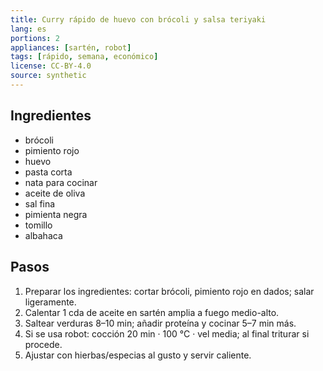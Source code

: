 ```yaml
---
title: Curry rápido de huevo con brócoli y salsa teriyaki
lang: es
portions: 2
appliances: [sartén, robot]
tags: [rápido, semana, económico]
license: CC-BY-4.0
source: synthetic
---
```

## Ingredientes
- brócoli
- pimiento rojo
- huevo
- pasta corta
- nata para cocinar
- aceite de oliva
- sal fina
- pimienta negra
- tomillo
- albahaca

## Pasos
1. Preparar los ingredientes: cortar brócoli, pimiento rojo en dados; salar ligeramente.
2. Calentar 1 cda de aceite en sartén amplia a fuego medio-alto.
3. Saltear verduras 8–10 min; añadir proteína y cocinar 5–7 min más.
4. Si se usa robot: cocción 20 min · 100 °C · vel media; al final triturar si procede.
5. Ajustar con hierbas/especias al gusto y servir caliente.
